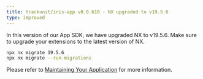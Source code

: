 ```yaml
---
title: trackunit/iris-app v0.0.610 - NX upgraded to v19.5.6
type: improved
---
```


In this version of our App SDK, we have upgraded NX to v19.5.6.
Make sure to upgrade your extensions to the latest version of NX.

```bash
npx nx migrate 19.5.6
npx nx migrate --run-migrations
```

Please refer to [Maintaining Your Application](https://developers.trackunit.com/docs/maintaining-your-app) for more information.
